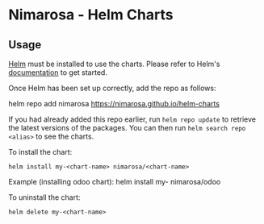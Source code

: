 # Nimarosa - Helm Charts
## Usage

[Helm](https://helm.sh) must be installed to use the charts.  Please refer to
Helm's [documentation](https://helm.sh/docs) to get started.

Once Helm has been set up correctly, add the repo as follows:

  helm repo add nimarosa https://nimarosa.github.io/helm-charts

If you had already added this repo earlier, run `helm repo update` to retrieve
the latest versions of the packages.  You can then run `helm search repo
<alias>` to see the charts.

To install the <chart-name> chart:

    helm install my-<chart-name> nimarosa/<chart-name>
  
  Example (installing odoo chart): 
      helm install my-<chart-name> nimarosa/odoo


To uninstall the chart:

    helm delete my-<chart-name>
